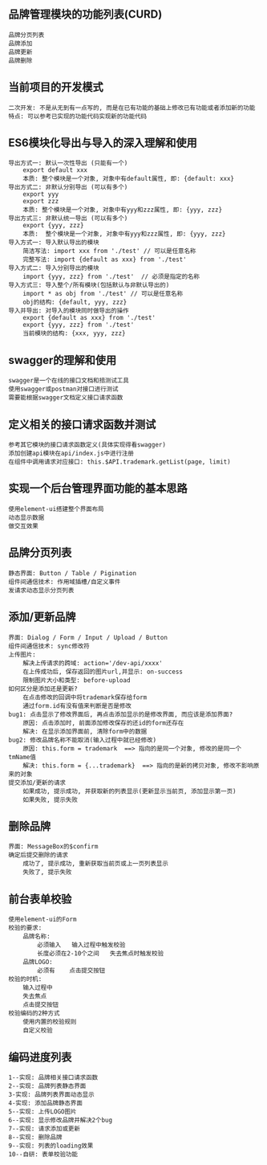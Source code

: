 ## 品牌管理模块的功能列表(CURD)
	品牌分页列表
	品牌添加
	品牌更新
	品牌删除

## 当前项目的开发模式
	二次开发: 不是从无到有一点写的, 而是在已有功能的基础上修改已有功能或者添加新的功能 
	特点: 可以参考已实现的功能代码实现新的功能代码

## ES6模块化导出与导入的深入理解和使用
	导出方式一: 默认一次性导出 (只能有一个)
		export default xxx
		本质: 整个模块是一个对象, 对象中有default属性, 即: {default: xxx}
	导出方式二: 非默认分别导出 (可以有多个)
		export yyy
		export zzz
		本质: 整个模块是一个对象, 对象中有yyy和zzz属性, 即: {yyy, zzz}
	导出方式三: 非默认统一导出 (可以有多个)
		export {yyy, zzz}
		本质:  整个模块是一个对象, 对象中有yyy和zzz属性, 即: {yyy, zzz}  
	导入方式一: 导入默认导出的模块
		简洁写法: import xxx from './test' // 可以是任意名称
		完整写法: import {default as xxx} from './test'
	导入方式二: 导入分别导出的模块
		import {yyy, zzz} from './test'  // 必须是指定的名称
	导入方式三: 导入整个/所有模块(包括默认与非默认导出的)
		import * as obj from './test' // 可以是任意名称
		obj的结构: {default, yyy, zzz}
	导入并导出: 对导入的模块同时做导出的操作
		export {default as xxx} from './test'
		export {yyy, zzz} from './test'
		当前模块的结构: {xxx, yyy, zzz}

## swagger的理解和使用
	swagger是一个在线的接口文档和掊测试工具
	使用swagger或postman对接口进行测试
	需要能根据swagger文档定义接口请求函数

## 定义相关的接口请求函数并测试
	参考其它模块的接口请求函数定义(具体实现得看swagger)
	添加创建api模块在api/index.js中进行注册
	在组件中调用请求对应接口: this.$API.trademark.getList(page, limit)

## 实现一个后台管理界面功能的基本思路
	使用element-ui搭建整个界面布局
	动态显示数据
	做交互效果

## 品牌分页列表
	静态界面: Button / Table / Pigination
	组件间通信技术: 作用域插槽/自定义事件
	发请求动态显示分页列表

## 添加/更新品牌
	界面: Dialog / Form / Input / Upload / Button
	组件间通信技术: sync修改符
	上传图片:
		解决上传请求的跨域: action='/dev-api/xxxx'
		在上传成功后, 保存返回的图片url,并显示: on-success
		限制图片大小和类型: before-upload
	如何区分是添加还是更新?
		在点击修改的回调中将trademark保存给form
		通过form.id有没有值来判断是否是修改
	bug1: 点击显示了修改界面后, 再点击添加显示的是修改界面, 而应该是添加界面?
		原因: 点击添加时, 前面添加修改保存的还id的form还存在
		解决: 在显示添加界面前, 清除form中的数据
	bug2: 修改品牌名称不能取消(输入过程中就已经修改)
		原因: this.form = trademark  ==> 指向的是同一个对象, 修改的是同一个tmName值
		解决: this.form = {...trademark}  ==> 指向的是新的拷贝对象, 修改不影响原来的对象
	提交添加/更新的请求
		如果成功, 提示成功, 并获取新的列表显示(更新显示当前页, 添加显示第一页)
		如果失败, 提示失败

## 删除品牌
	界面: MessageBox的$confirm
	确定后提交删除的请求
		成功了, 提示成功, 重新获取当前页或上一页列表显示
		失败了, 提示失败

## 前台表单校验
	使用element-ui的Form
	校验的要求:
		品牌名称:
			必须输入   输入过程中触发校验
			长度必须在2-10个之间   失去焦点时触发校验
		品牌LOGO:
			必须有    点击提交按钮
	校验的时机:
		输入过程中
		失去焦点
		点击提交按钮
	校验编码的2种方式
		使用内置的校验规则
		自定义校验

## 编码进度列表
	1--实现: 品牌相关接口请求函数
	2--实现: 品牌列表静态界面
	3-实现: 品牌列表界面动态显示
	4-实现: 添加品牌静态界面
	5--实现: 上传LOGO图片
	6--实现: 显示修改品牌并解决2个bug
	7--实现: 请求添加或更新
	8--实现: 删除品牌
	9--实现: 列表的loading效果
	10--自研: 表单校验功能

